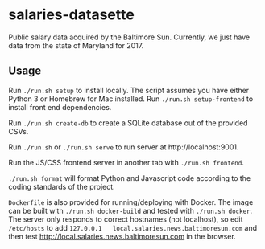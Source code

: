 # salaries-datasette
Public salary data acquired by the Baltimore Sun. Currently, we just have data from the state of Maryland for 2017.

## Usage

Run `./run.sh setup` to install locally. The script assumes you have either Python 3 or Homebrew for Mac installed. Run `./run.sh setup-frontend` to install front end dependencies.

Run `./run.sh create-db` to create a SQLite database out of the provided CSVs.

Run `./run.sh` or `./run.sh serve` to run server at http://localhost:9001.

Run the JS/CSS frontend server in another tab with `./run.sh frontend`.

`./run.sh format` will format Python and Javascript code according to the coding standards of the project.

`Dockerfile` is also provided for running/deploying with Docker. The image can be built with `./run.sh docker-build` and tested with `./run.sh docker`. The server only responds to correct hostnames (not localhost), so edit `/etc/hosts` to add `127.0.0.1   local.salaries.news.baltimoresun.com` and then test http://local.salaries.news.baltimoresun.com in the browser.
